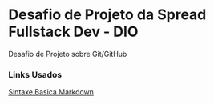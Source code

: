 # Desafio de Projeto da Spread Fullstack Dev - DIO
Desafio de Projeto sobre Git/GitHub

### Links Usados 
[Sintaxe Basica Markdown](https://www.markdownguide.org/basic-syntax/)
